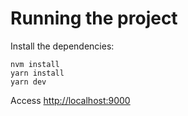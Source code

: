 # Running the project

Install the dependencies:

```
nvm install
yarn install
yarn dev
```

Access <http://localhost:9000>

